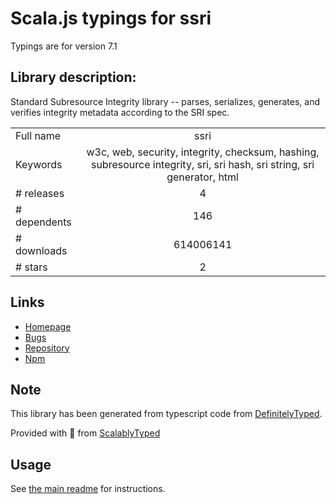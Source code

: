 
# Scala.js typings for ssri

Typings are for version 7.1

## Library description:
Standard Subresource Integrity library -- parses, serializes, generates, and verifies integrity metadata according to the SRI spec.

|                    |                 |
| ------------------ | :-------------: |
| Full name          | ssri |
| Keywords           | w3c, web, security, integrity, checksum, hashing, subresource integrity, sri, sri hash, sri string, sri generator, html |
| # releases         | 4 |
| # dependents       | 146 |
| # downloads        | 614006141 |
| # stars            | 2 |

## Links
- [Homepage](https://github.com/npm/ssri#readme)
- [Bugs](https://github.com/npm/ssri/issues)
- [Repository](https://github.com/npm/ssri)
- [Npm](https://www.npmjs.com/package/ssri)
    


## Note
This library has been generated from typescript code from [DefinitelyTyped](https://definitelytyped.org).

Provided with :purple_heart: from [ScalablyTyped](https://github.com/oyvindberg/ScalablyTyped)

## Usage
See [the main readme](../../readme.md) for instructions.


